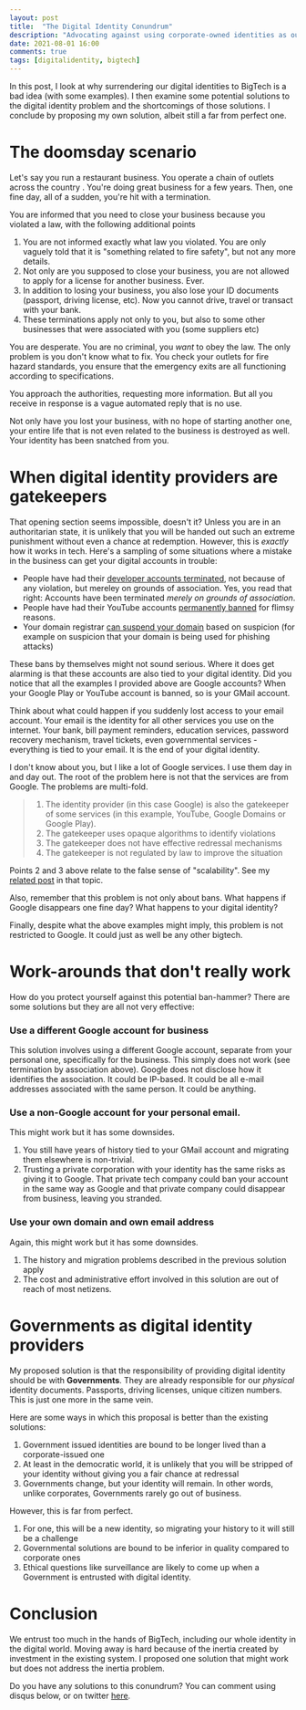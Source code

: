 ```yaml
---
layout: post
title:  "The Digital Identity Conundrum"
description: "Advocating against using corporate-owned identities as our digital identities"
date: 2021-08-01 16:00
comments: true
tags: [digitalidentity, bigtech]
---
```


In this post, I look at why surrendering our digital identities to BigTech is a bad idea (with some examples). I then examine some potential solutions to the digital identity problem and the shortcomings of those solutions. I conclude by proposing my own solution, albeit still a far from perfect one.


# The doomsday scenario

Let's say you run a restaurant business. You operate a chain of outlets across the country . You're doing great business for a few years. Then, one fine day, all of a sudden, you're hit with a termination. 

You are informed that you need to close your business because you violated a law, with the following additional points

  1. You are not informed exactly what law you violated. You are only vaguely told that it is "something related to fire safety", but not any more details.
  1. Not only are you supposed to close your business, you are not allowed to apply for a license for another business. Ever.
  1. In addition to losing your business, you also lose your ID documents (passport, driving license, etc). Now you cannot drive, travel or transact with your bank.
  1. These terminations apply not only to you, but also to some other businesses that were associated with you (some suppliers etc) 

You are desperate. You are no criminal, you _want_ to obey the law. The only problem is you don't know what to fix. You check your outlets for fire hazard standards, you ensure that the emergency exits are all functioning according to specifications.
  
You approach the authorities, requesting more information. But all you receive in response is a vague automated reply that is no use.

Not only have you lost your business, with no hope of starting another one, your entire life that is not even related to the business is destroyed as well. Your identity has been snatched from you.


# When digital identity providers are gatekeepers

That opening section seems impossible, doesn't it? Unless you are in an authoritarian state, it is unlikely that you will be handed out such an extreme punishment without even a chance at redemption. However, this is _exactly_ how it works in tech. Here's a sampling of some situations where a mistake in the business can get your digital accounts in trouble:

  - People have had their [developer accounts terminated](https://medium.com/android-news/google-just-terminated-our-start-up-google-play-publisher-account-on-christmas-day-5cb69a454da0), not because of any violation, but mereley on grounds of association. Yes, you read that right: Accounts have been terminated _merely on grounds of association_.
  - People have had their YouTube accounts [permanently banned](https://www.reddit.com/r/LivestreamFail/comments/dtv9g2/google_issues_account_permabans_for_many_of/) for flimsy reasons.
  - Your domain registrar [can suspend your domain](https://blog.gitbook.com/tech/post-mortems/06-20-gitbook-domains-blocked-by-registrar) based on suspicion (for example on suspicion that your domain is being used for phishing attacks)

These bans by themselves might not sound serious. Where it does get alarming is that these accounts are also tied to your digital identity. Did you notice that all the examples I provided above are Google accounts? When your Google Play or YouTube account is banned, so is your GMail account.

Think about what could happen if you suddenly lost access to your email account. Your email is the identity for all other services you use on the internet. Your bank, bill payment reminders, education services, password recovery mechanism, travel tickets, even governmental services - everything is tied to your email. It is the end of your digital identity.

I don't know about you, but I like a lot of Google services. I use them day in and day out. The root of the problem here is not that the services are from Google. The problems are multi-fold.

> 1. The identity provider (in this case Google) is also the gatekeeper of some services (in this example, YouTube, Google Domains or Google Play).
> 1. The gatekeeper uses opaque algorithms to identify violations
> 1. The gatekeeper does not have effective redressal mechanisms
> 1. The gatekeeper is not regulated by law to improve the situation

Points 2 and 3 above relate to the false sense of "scalability". See my [related post](/blog/2020/12/15/scalable-tech-business/) in that topic. 

Also, remember that this problem is not only about bans. What happens if Google disappears one fine day? What happens to your digital identity?

Finally, despite what the above examples might imply, this problem is not restricted to Google. It could just as well be any other bigtech. 


# Work-arounds that don't really work

How do you protect yourself against this potential ban-hammer? There are some solutions but they are all not very effective:

### Use a different Google account for business

This solution involves using a different Google account, separate from your personal one, specifically for the business. This simply does not work (see termination by association above). Google does not disclose how it identifies the association. It could be IP-based. It could be all e-mail addresses associated with the same person. It could be anything.

### Use a non-Google account for your personal email. 

This might work but it has some downsides. 

1. You still have years of history tied to your GMail account and migrating them elsewhere is non-trivial. 
1. Trusting a private corporation with your identity has the same risks as giving it to Google. That private tech company could ban your account in the same way as Google and that private company could disappear from business, leaving you stranded.

### Use your own domain and own email address

Again, this might work but it has some downsides.

1. The history and migration problems described in the previous solution apply
2. The cost and administrative effort involved in this solution are out of reach of most netizens.


# Governments as digital identity providers

My proposed solution is that the responsibility of providing digital identity should be with **Governments**. They are already responsible for our _physical_ identity documents. Passports, driving licenses, unique citizen numbers. This is just one more in the same vein.

Here are some ways in which this proposal is better than the existing solutions:

1. Government issued identities are bound to be longer lived than a corporate-issued one
1. At least in the democratic world, it is unlikely that you will be stripped of your identity without giving you a fair chance at redressal
1. Governments change, but your identity will remain. In other words, unlike corporates, Governments rarely go out of business.

However, this is far from perfect.

1. For one, this will be a new identity, so migrating your history to it will still be a challenge
1. Governmental solutions are bound to be inferior in quality compared to corporate ones
1. Ethical questions like surveillance are likely to come up when a Government is entrusted with digital identity.


# Conclusion

We entrust too much in the hands of BigTech, including our whole identity in the digital world. Moving away is hard because of the inertia created by investment in the existing system. I proposed one solution that might work but does not address the inertia problem.

Do you have any solutions to this conundrum? You can comment using disqus below, or on twitter [here](https://twitter.com/ki_run/status/1421842364109402117?s=20).
